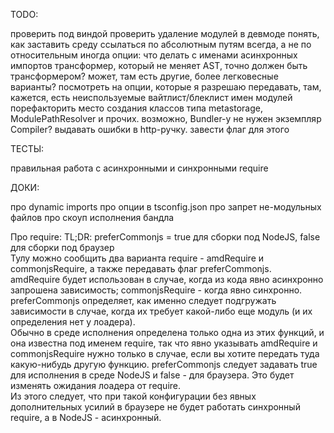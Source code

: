 TODO:

проверить под виндой
проверить удаление модулей в девмоде
понять, как заставить среду ссылаться по абсолютным путям всегда, а не по относительным иногда
опции: что делать с именами асинхронных импортов
трансформер, который не меняет AST, точно должен быть трансформером? может, там есть другие, более легковесные варианты?
посмотреть на опции, которые я разрешаю передавать, там, кажется, есть неиспользуемые
вайтлист/блеклист имен модулей
порефакторить место создания классов типа metastorage, ModulePathResolver и прочих. возможно, Bundler-у не нужен экземпляр Compiler?
выдавать ошибки в http-ручку. завести флаг для этого

ТЕСТЫ:

правильная работа с асинхронными и синхронными require

ДОКИ:

про dynamic imports
про опции в tsconfig.json
про запрет не-модульных файлов
про скоуп исполнения бандла

Про require:
TL;DR: preferCommonjs = true для сборки под NodeJS, false для сборки под браузер  
Тулу можно сообщить два варианта require - amdRequire и commonjsRequire, а также передавать флаг preferCommonjs.  
amdRequire будет использован в случае, когда из кода явно асинхронно запрошена зависимость; commonjsRequire - когда явно синхронно. preferCommonjs определяет, как именно следует подгружать зависимости в случае, когда их требует какой-либо еще модуль (и их определения нет у лоадера).  
Обычно в среде исполнения определена только одна из этих функций, и она известна под именем require, так что явно указывать amdRequire и commonjsRequire нужно только в случае, если вы хотите передать туда какую-нибудь другую функцию. preferCommonjs следует задавать true для исполнения в среде NodeJS и false - для браузера. Это будет изменять ожидания лоадера от require.  
Из этого следует, что при такой конфигурации без явных дополнительных усилий в браузере не будет работать синхронный require, а в NodeJS - асинхронный.